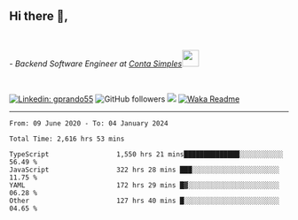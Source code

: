 <h2>Hi there  👋,</h2> </br>

<p><em>- Backend Software Engineer at <a href="https://contasimples.com">Conta Simples</a><img src="https://media.giphy.com/media/WUlplcMpOCEmTGBtBW/giphy.gif" width="30"> 
</em></p></br>


[![Linkedin: gprando55](https://img.shields.io/badge/-gprando55-blue?style=flat-square&logo=Linkedin&logoColor=white&link=https://www.linkedin.com/in/prandogabriel/)](https://www.linkedin.com/in/prandogabriel)
![GitHub followers](https://img.shields.io/github/followers/prandogabriel?label=Follow&style=social)
![](https://visitor-badge.glitch.me/badge?page_id=prandogabriel.prandogabriel)
[![Waka Readme](https://github.com/prandogabriel/prandogabriel/actions/workflows/update-stats.yml.yml/badge.svg)](https://github.com/prandogabriel/prandogabriel/actions/workflows/update-stats.yml.yml)

---

<!--START_SECTION:waka-->

```golang
From: 09 June 2020 - To: 04 January 2024

Total Time: 2,616 hrs 53 mins

TypeScript                 1,550 hrs 21 mins██████████████░░░░░░░░░░░   56.49 %
JavaScript                 322 hrs 28 mins ███░░░░░░░░░░░░░░░░░░░░░░   11.75 %
YAML                       172 hrs 29 mins █▓░░░░░░░░░░░░░░░░░░░░░░░   06.28 %
Other                      127 hrs 40 mins █░░░░░░░░░░░░░░░░░░░░░░░░   04.65 %
```

<!--END_SECTION:waka-->
